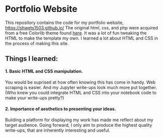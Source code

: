 # Portfolio Website

This repository contains the code for my portfolio website, https://shwets1503.github.io/ The original html, css, and php were acquired from a free Colorlib theme found <a href="https://colorlib.com/wp/template/personal/">here</a>. It was a lot of fun tweaking the HTML to make the template my own. I learned a lot about HTML and CSS in the process of making this site.

## Things I learned:
#### 1. Basic HTML and CSS manipulation. 
You would be suprised at how often knowing this has come in handy. Web scraping is easier. And my Jupyter write-ups look much more put together. (Who knew you could integrate HTML and CSS into your notebook code to make your write-ups pretty?)

#### 2. Importance of aesthetics to presenting your ideas.
 Building a platform for displaying my work has made me reflect about my target audience. Going forward, I only aim to produce the highest quality write-ups, that are inherently interesting and useful.
